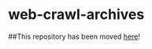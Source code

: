 # web-crawl-archives

##This repository has been moved [here](https://github.com/PixelPlugins/spitor)!
